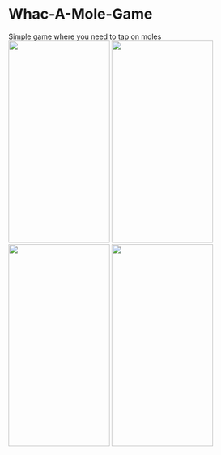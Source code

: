 # Whac-A-Mole-Game
Simple game where you need to tap on moles <br/>
<img src="https://user-images.githubusercontent.com/93306725/224538918-7fc45197-c13c-4347-ba01-af5a4146978e.jpeg" width="200" height="400"/>
<img src="https://user-images.githubusercontent.com/93306725/224538920-9946db19-08a4-4b9b-b436-37aba31632d8.jpg" width="200" height="400"/>
<img src="https://user-images.githubusercontent.com/93306725/224538922-9939fa31-4cd5-42c4-8942-279d515cb93c.jpeg" width="200" height="400"/>
<img src="https://user-images.githubusercontent.com/93306725/224538923-f74a5221-803e-4d2c-8c45-23f82ed48663.jpeg" width="200" height="400"/>
